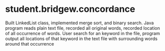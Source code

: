 # student.bridgew.concordance
Built LinkedList class, implemented merge sort, and binary search. Java program reads plain text file, recorded all original words, recorded location of all occurrence of words. User search for an keyword in the file, program output all locations of that keyword in the text file with surrounding words around that occurrence
